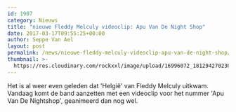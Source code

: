 ```yaml
---
id: 1907
category: Nieuws
title: "nieuwe Fleddy Melculy videoclip: Apu Van De Night Shop"
date: 2017-03-17T09:55:25+00:00
author: Seppe Van Ael
layout: post
permalink: /news/nieuwe-fleddy-melculy-videoclip-apu-van-de-night-shop/
thumbnail: >-
  https://res.cloudinary.com/rockxxl/image/upload/16996072_1812942702364471_9075053674716208514_n.jpg
---
```

Het is al weer even geleden dat 'Helgië' van Fleddy Melculy uitkwam. Vandaag komt de band aanzetten met een videoclip voor het nummer 'Apu Van De Nightshop', geanimeerd dan nog wel.
